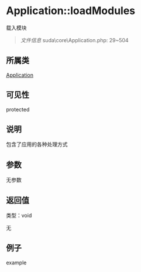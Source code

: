 # Application::loadModules

载入模块

> *文件信息* suda\core\Application.php: 29~504

## 所属类 

[Application](../Application.md)

## 可见性

 protected 

## 说明


包含了应用的各种处理方式


## 参数


无参数


## 返回值

类型：void

无



## 例子

example